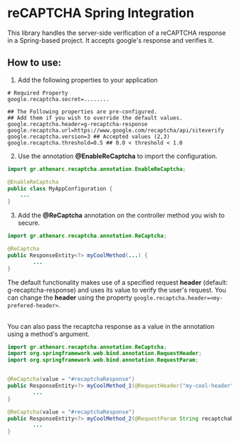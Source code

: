 # reCAPTCHA Spring Integration

This library handles the server-side verification of a reCAPTCHA response in a Spring-based project.
It accepts google's response and verifies it. 

## How to use:

1. Add the following properties to your application
```properties
# Required Property
google.recaptcha.secret=........

## The Following properties are pre-configured.
## Add them if you wish to override the default values.
google.recaptcha.header=g-recaptcha-response
google.recaptcha.url=https://www.google.com/recaptcha/api/siteverify
google.recaptcha.version=3 ## Accepted values (2,3)
google.recaptcha.threshold=0.5 ## 0.0 < threshold < 1.0
```

2. Use the annotation **@EnableReCaptcha** to import the configuration.

```java
import gr.athenarc.recaptcha.annotation.EnableReCaptcha;

@EnableReCaptcha
public class MyAppConfiguration {
    ...
}
```
3. Add the **@ReCaptcha** annotation on the controller method you wish to secure.


```java
import gr.athenarc.recaptcha.annotation.ReCaptcha;

@ReCaptcha
public ResponseEntity<?> myCoolMethod(...) {
        ...
}
```
The default functionality makes use of a specified request **header** (default: g-recaptcha-response) and uses its value to verify the user's request.
You can change the **header** using the property `google.recaptcha.header=<my-prefered-header>`. 
<br/><br/>

You can also pass the recaptcha response as a value in the annotation using a method's argument.

```java
import gr.athenarc.recaptcha.annotation.ReCaptcha;
import org.springframework.web.bind.annotation.RequestHeader;
import org.springframework.web.bind.annotation.RequestParam;


@ReCaptcha(value = "#recaptchaResponse")
public ResponseEntity<?> myCoolMethod_1(@RequestHeader("my-cool-header") String recaptchaResponse){
        ...
}

@ReCaptcha(value = "#recaptchaResponse")
public ResponseEntity<?> myCoolMethod_2(@RequestParam String recaptchaResponse){
        ...
}
```
